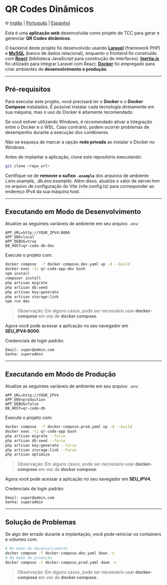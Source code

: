 # QR Codes Dinâmicos

🌐 [Inglês](README.md) | [Português](README.pt.md) | [Espanhol](README.es.md)

Esta é uma **aplicação web** desenvolvida como projeto de TCC para gerar e gerenciar **QR Codes dinâmicos**.

O backend deste projeto foi desenvolvido usando **[Laravel](https://laravel.com/)** (framework PHP) e **[MySQL](https://www.mysql.com/)** (banco de dados relacional), enquanto o frontend foi construído com **[React](https://reactjs.org/)** (biblioteca JavaScript para construção de interfaces). **[Inertia.js](https://inertiajs.com/)** foi utilizado para integrar Laravel com React. **[Docker](https://www.docker.com/)** foi empregado para criar ambientes de **desenvolvimento e produção**.

---

## Pré-requisitos

Para executar este projeto, você precisará ter o **Docker** e o **Docker Compose** instalados. É possível instalar cada tecnologia diretamente em sua máquina, mas o uso do Docker é altamente recomendado.

Se você estiver utilizando Windows, é recomendado ativar a integração entre o Docker e o WSL. Caso contrário, podem ocorrer problemas de desempenho durante a execução dos contêineres.

Não se esqueça de marcar a opção **rede privada** ao instalar o Docker no Windows.

Antes de implantar a aplicação, clone este repositório executando:

```bash
git clone <repo_url>
```

Certifique-se de **remover o sufixo `.example`** dos arquivos de ambiente (.env.example, .db.env.example). Além disso, atualize o valor de server.hmr no arquivo de configuração do Vite (vite.config.ts) para corresponder ao endereço IPv4 da sua máquina host.

---

## Executando em Modo de Desenvolvimento

Atualize as seguintes variáveis de ambiente em seu arquivo `.env`:

```env
APP_URL=http://YOUR_IPV4:8000
APP_ENV=local
APP_DEBUG=true
DB_HOST=qr-code-db-dev
```

Execute o projeto com:

```bash
docker compose  -f docker-compose.dev.yaml up -d --build
docker exec -ti qr-code-app-dev bash
npm install
composer install
php artisan migrate
php artisan db:seed
php artisan key:generate
php artisan storage:link
npm run dev
```

> Observação: Em alguns casos, pode ser necessário usar **docker-compose** em vez de **docker compose**.

Agora você pode acessar a aplicação no seu navegador em **SEU\_IPV4:8000**.

Credenciais de login padrão:

    Email: super@admin.com
    Senha: superadmin

---

## Executando em Modo de Produção

Atualize as seguintes variáveis de ambiente em seu arquivo `.env`:

```env
APP_URL=http://YOUR_IPV4
APP_ENV=production
APP_DEBUG=false
DB_HOST=qr-code-db
```

Execute o projeto com:

```bash
docker compose  -f docker-compose.prod.yaml up -d --build
docker exec -ti qr-code-app bash
php artisan migrate --force
php artisan db:seed --force
php artisan key:generate --force
php artisan storage:link --force
php artisan optimize
```

> Observação: Em alguns casos, pode ser necessário usar **docker-compose** em vez de **docker compose**.

Agora você pode acessar a aplicação no seu navegador em **SEU\_IPV4**.

Credenciais de login padrão:

    Email: super@admin.com
    Senha: superadmin

---

## Solução de Problemas

Se algo der errado durante a implantação, você pode reiniciar os containers e volumes com:

```bash
# No modo de desenvolvimento
docker compose -f docker-compose.dev.yaml down -v
# No modo de produção
docker compose -f docker-compose.prod.yaml down -v
```

> Observação: Em alguns casos, pode ser necessário usar **docker-compose** em vez de **docker compose**.
